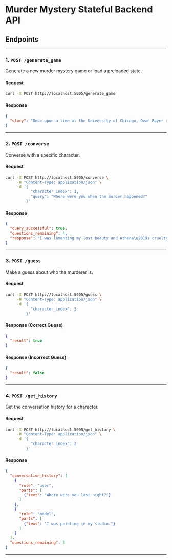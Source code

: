 # Murder Mystery Stateful Backend API

## Endpoints

---

### 1. `POST /generate_game`
Generate a new murder mystery game or load a preloaded state.

#### Request
```bash
curl -X POST http://localhost:5005/generate_game
```

#### Response
```json
{
  "story": "Once upon a time at the University of Chicago, Dean Boyer rode his bike across campus..."
}
```

---

### 2. `POST /converse`
Converse with a specific character.

#### Request
```bash
curl -X POST http://localhost:5005/converse \
     -H "Content-Type: application/json" \
     -d '{
           "character_index": 1,
           "query": "Where were you when the murder happened?"
         }'
```

#### Response
```json
{
  "query_successful": true,
  "questions_remaining": 4,
  "response": "I was lamenting my lost beauty and Athena\u2019s cruelty at the Art Institute all evening. Dean Boyer, you said you knew I was there - can you vouch for me?"
}
```

---

### 3. `POST /guess`
Make a guess about who the murderer is.

#### Request
```bash
curl -X POST http://localhost:5005/guess \
     -H "Content-Type: application/json" \
     -d '{
           "character_index": 3
         }'
```

#### Response (Correct Guess)
```json
{
  "result": true
}
```

#### Response (Incorrect Guess)
```json
{
  "result": false
}
```

---

### 4. `POST /get_history`
Get the conversation history for a character.

#### Request
```bash
curl -X POST http://localhost:5005/get_history \
     -H "Content-Type: application/json" \
     -d '{
           "character_index": 2
         }'
```

#### Response
```json
{
  "conversation_history": [
    {
      "role": "user",
      "parts": [
        {"text": "Where were you last night?"}
      ]
    },
    {
      "role": "model",
      "parts": [
        {"text": "I was painting in my studio."}
      ]
    }
  ],
  "questions_remaining": 3
}
```

---
